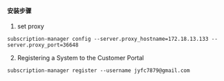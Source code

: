 #### 安装步骤
1. set proxy
```shell
subscription-manager config --server.proxy_hostname=172.18.13.133 --server.proxy_port=36648
```
2. Registering a System to the Customer Portal
```shell
subscription-manager register --username jyfc7879@gmail.com
```